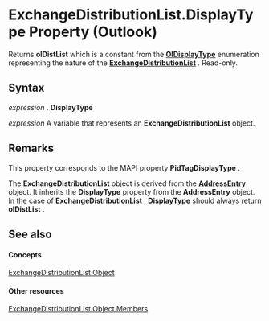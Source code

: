 
# ExchangeDistributionList.DisplayType Property (Outlook)

Returns  **olDistList** which is a constant from the **[OlDisplayType](356e5f75-8aa2-e28d-64ee-27b78348ba7a.md)** enumeration representing the nature of the **[ExchangeDistributionList](2830dfba-6c0a-a81f-6b98-92ac2aafb59d.md)** . Read-only.


## Syntax

 _expression_ . **DisplayType**

 _expression_ A variable that represents an **ExchangeDistributionList** object.


## Remarks

This property corresponds to the MAPI property  **PidTagDisplayType** .

The  **ExchangeDistributionList** object is derived from the **[AddressEntry](d4a0a85e-8bab-bc56-57bc-d70c3c570c8e.md)** object. It inherits the **DisplayType** property from the **AddressEntry** object. In the case of **ExchangeDistributionList** , **DisplayType** should always return **olDistList** .


## See also


#### Concepts


[ExchangeDistributionList Object](2830dfba-6c0a-a81f-6b98-92ac2aafb59d.md)
#### Other resources


[ExchangeDistributionList Object Members](89105487-3e5b-ee8b-02e0-33ad42bd2fbe.md)
